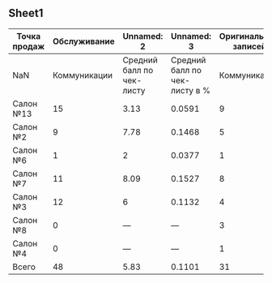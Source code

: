 ## Sheet1
| Точка продаж | Обслуживание | Unnamed: 2 | Unnamed: 3 | Оригинальных записей | Обработанный диалог | Исключено автоматически | Исключено до 30сек | Исключено вручную | Невошедшие |
| --- | --- | --- | --- | --- | --- | --- | --- | --- | --- |
| NaN | Коммуникации | Средний балл по чек-листу | Средний балл по чек-листу в % | Коммуникации | Коммуникации | Коммуникации | Коммуникации | Коммуникации | Коммуникации |
| Салон №13 | 15 | 3.13 | 0.0591 | 9 | 24 | 1 | 8 | 0 | 41 |
| Салон №2 | 9 | 7.78 | 0.1468 | 5 | 13 | 4 | 0 | 0 | 3 |
| Салон №6 | 1 | 2 | 0.0377 | 1 | 1 | 0 | 0 | 0 | 23 |
| Салон №7 | 11 | 8.09 | 0.1527 | 8 | 13 | 0 | 1 | 1 | 10 |
| Салон №3 | 12 | 6 | 0.1132 | 4 | 13 | 0 | 1 | 0 | 3 |
| Салон №8 | 0 | — | — | 3 | 0 | 0 | 0 | 0 | 1 |
| Салон №4 | 0 | — | — | 1 | 0 | 0 | 0 | 0 | 0 |
| Всего | 48 | 5.83 | 0.1101 | 31 | 64 | 5 | 10 | 1 | 176 |
